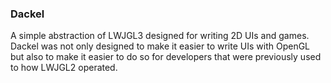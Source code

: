 ### Dackel

A simple abstraction of LWJGL3 designed for writing 2D UIs and games. Dackel was not only designed to make it easier to write UIs with OpenGL but also to make it easier to do so for developers that were previously used to how LWJGL2 operated.
